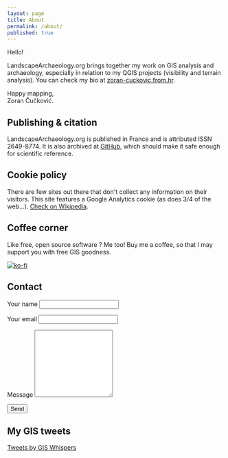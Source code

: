```yaml
---
layout: page
title: About
permalink: /about/
published: true
---
```

Hello!

LandscapeArchaeology.org brings together my work on GIS analysis and archaeology, especially in relation to my QGIS projects (visibility and terrain analysis). You can check my bio at [zoran-cuckovic.from.hr](http://zoran-cuckovic.from.hr).

Happy mapping,<br>
Zoran Čučković.

## Publishing & citation

LandscapeArchaeology.org is published in France and is attributed ISSN 2649-8774. It is also archived at [GitHub](https://github.com/zoran-cuckovic/LandscapeArchaeology.org), which should make it  safe enough for scientific reference. 

## Cookie policy

There are few sites out there that don't collect any information on their visitors. This site features a Google Analytics cookie (as does 3/4 of the web...). [Check on Wikipedia](https://en.wikipedia.org/wiki/Google_Analytics).  


## Coffee corner

Like free, open source software ? Me too! Buy me a coffee, so that I may support you with free GIS goodness.

[![ko-fi](https://www.ko-fi.com/img/githubbutton_sm.svg)](https://ko-fi.com/D1D41HYSW)

## Contact

<form id="contact-form"  action="https://formspree.io/cuckovic.zoran@gmail.com" method="POST">
	 Your name <input type="text" name="name">
	<p>
	Your email <input type="email" name="_replyto">
	<p>
	Message	<textarea rows="10" name="body"></textarea>
	<p>
    <input type="submit" value="Send">
</form>	
<!-- 
<form id="contactform" action="https://formspree.io/cuckovic.zoran@gmail.com" method="POST">
	<input type="text" name="name" placeholder="Your name ">
	<input type="email" name="_replyto" placeholder="Your email ">
	<input type="text" name="_gotcha" style="display:none" />
	<p>
	<textarea rows="2" name="message" placeholder="Your message"></textarea>
    <input type="submit" value="Send">
	<input type="hidden" name="_next" value="//mywebsite.com/thanks.html" />
</form>
https://webdesign.tutsplus.com/tutorials/quick-tip-add-a-formspree-form-to-your-static-sites--cms-23870 -->
</form>

## My GIS tweets 

<a class="twitter-timeline" data-height=800 href="https://twitter.com/giswhisp?ref_src=twsrc%5Etfw">Tweets by GIS Whispers</a> <script async src="https://platform.twitter.com/widgets.js" charset="utf-8"></script>

